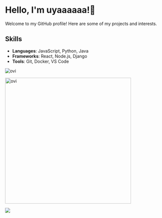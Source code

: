 # Hello, I'm uyaaaaaa!👋

Welcome to my GitHub profile! Here are some of my projects and interests.

## Skills

- **Languages**: JavaScript, Python, Java
- **Frameworks**: React, Node.js, Django
- **Tools**: Git, Docker, VS Code

<img src="https://github-readme-stats.vercel.app/api/top-langs?username=uyaaaaaa&show_icons=true&locale=en&layout=compact&theme=chartreuse-dark" alt="ovi" /></p>

<img src="https://github-readme-stats.vercel.app/api?username=uyaaaaaa&show_icons=true&locale=en&theme=chartreuse-dark" alt="ovi" width="410" /></p>


<img src="https://github-profile-trophy.vercel.app/?username=uyaaaaaa&theme=juicyfresh&no-bg=true" />

